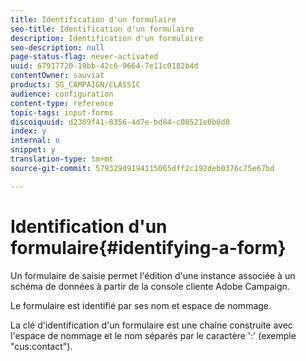 ```yaml
---
title: Identification d'un formulaire
seo-title: Identification d'un formulaire
description: Identification d'un formulaire
seo-description: null
page-status-flag: never-activated
uuid: 67917720-19bb-42c6-9664-7e11c0182b4d
contentOwner: sauviat
products: SG_CAMPAIGN/CLASSIC
audience: configuration
content-type: reference
topic-tags: input-forms
discoiquuid: d2309f41-8356-4d7e-bd84-c08521e0b0d0
index: y
internal: n
snippet: y
translation-type: tm+mt
source-git-commit: 579329d9194115065dff2c192deb0376c75e67bd

---
```



# Identification d&#39;un formulaire{#identifying-a-form}

Un formulaire de saisie permet l&#39;édition d&#39;une instance associée à un schéma de données à partir de la console cliente Adobe Campaign.

Le formulaire est identifié par ses nom et espace de nommage.

La clé d&#39;identification d&#39;un formulaire est une chaîne construite avec l&#39;espace de nommage et le nom séparés par le caractère &#39;:&#39; (exemple &quot;cus:contact&quot;).
